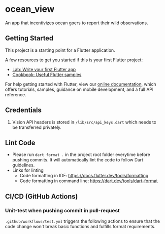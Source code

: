 # ocean_view

An app that incentivizes ocean goers to report their wild observations.

## Getting Started

This project is a starting point for a Flutter application.

A few resources to get you started if this is your first Flutter project:

- [Lab: Write your first Flutter app](https://flutter.dev/docs/get-started/codelab)
- [Cookbook: Useful Flutter samples](https://flutter.dev/docs/cookbook)

For help getting started with Flutter, view our
[online documentation](https://flutter.dev/docs), which offers tutorials,
samples, guidance on mobile development, and a full API reference.

## Credentials
1. Vision API headers is stored in `/lib/src/api_keys.dart` which needs to be transferred privately. 

## Lint Code
- Please run `dart format .` in the project root folder everytime before pushing commits. 
It will automatically lint the code to follow Dart guidelines. 
- Links for linting
  - Code formatting in IDE: https://docs.flutter.dev/tools/formatting
  - Code formatting in command line: https://dart.dev/tools/dart-format
    
## CI/CD (GitHub Actions)
### Unit-test when pushing commit in pull-request
`.github/workflows/test.yml` triggers the following actions to ensure that the code change won't 
break basic functions and fulfills format requirements. 
